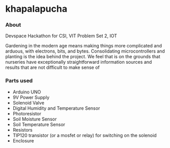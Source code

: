 # khapalapucha

### About

Devspace Hackathon for CSI, VIT
Problem Set 2, IOT

Gardening in the modern age means making things more complicated and arduous, with electrons, bits, and bytes. 
Consolidating microcontrollers and planting is the idea behind the project. We feel that is on the grounds that nurseries have exceptionally straightforward information sources and results that are not difficult to make sense of

### Parts used

- Arduino UNO
- 9V Power Supply
- Solenoid Valve
- Digital Humidity and Temperature Sensor
- Photoresistor
- Soil Moisture Sensor
- Soil Temperature Sensor
- Resistors
- TIP120 transistor (or a mosfet or relay) for switching on the solenoid
- Enclosure

